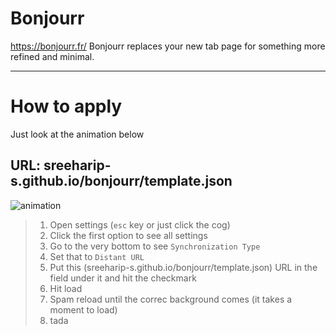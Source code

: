 # Bonjourr
https://bonjourr.fr/ 
Bonjourr replaces your new tab page for something more refined and minimal. 

---
# How to apply
Just look at the animation below
## URL: sreeharip-s.github.io/bonjourr/template.json

![animation](chrome_EaGrgi1Uqm.gif)

> 1. Open settings (`esc` key or just click the cog)
> 2. Click the first option to see all settings
> 3. Go to the very bottom to see `Synchronization Type`
> 4. Set that to `Distant URL`
> 5. Put this (sreeharip-s.github.io/bonjourr/template.json) URL in the field under it and hit the checkmark 
> 6. Hit load
> 7. Spam reload until the correc background comes (it takes a moment to load)
> 8. tada
